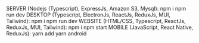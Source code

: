 SERVER (Nodejs (Typescript), ExpressJs, Amazon S3, Mysql): 
    npm i
    npm run dev
DESKTOP (Typescript, ElectronJs, ReactJs, ReduxJs, MUI, Tailwind):
    npm i
    npm run dev
WEBSITE (HTML/CSS, Typescript, ReactJs, ReduxJs, MUI, Tailwind):
    npm i 
    npm start
MOBILE (JavaScript, React Native, ReduxJs): 
    yarn add
    yarn android